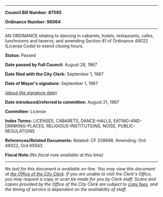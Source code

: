 

********

**Council Bill Number: 87595**
   
**Ordinance Number: 96064**
********

 AN ORDINANCE relating to dancing in cabarets, hotels, restaurants, cafes, lunchrooms and taverns; and amending Section 81 of Ordinance 48022 (License Code) to exend closing hours.

**Status:** Passed
   
**Date passed by Full Council:** August 28, 1967
   
**Date filed with the City Clerk:** September 1, 1967
   
**Date of Mayor's signature:** September 1, 1967
   
[(about the signature date)](/~public/approvaldate.htm)
   
   
   
**Date introduced/referred to committee:** August 21, 1967
   
**Committee:** License
   
   
**Index Terms:** LICENSES, CABARETS, DANCE-HALLS, EATING-AND-DRINKING-PLACES, RELIGIOUS-INSTITUTIONS, NOISE, PUBLIC-REGULATIONS

**References/Related Documents:** Related: CF 258698. Amending: Ord 48022, Ord 85943.

**Fiscal Note:**_(No fiscal note available at this time)_
********

_No text for this document is available on-line. You may view this document at [the Office of the City Clerk](http://www.seattle.gov/leg/clerk/contactUs.htm). If you are unable to visit the Clerk's Office, you may request a copy or scan be made for you by Clerk staff. Scans and copies provided by the Office of the City Clerk are subject to [copy fees](http://clerk.seattle.gov/~public/clerkfees.htm), and the timing of service is dependent on the availability of staff._

